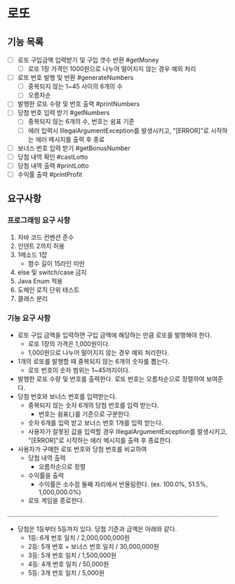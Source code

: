 # 로또

## 기능 목록
-[ ] 로또 구입금액 입력받기 및 구입 갯수 반환 #getMoney
  - [ ] 로또 1장 가격인 1000원으로 나누어 떨어지지 않는 경우 예외 처리
-[ ] 로또 번호 발행 및 반환 #generateNumbers
  - [ ] 중복되지 않는 1~45 사이의 6개의 수
  - [ ] 오름차순
- [ ] 발행한 로또 수량 및 번호 출력 #printNumbers
- [ ] 당첨 번호 입력 받기 #getNumbers
  - [ ] 중복되지 않는 6개의 수, 번호는 쉼표 기준
  - [ ] 에러 입력시  IllegalArgumentException를 발생시키고, "[ERROR]"로 시작하는 에러 메시지를 출력 후 종료
- [ ] 보너스 번호 입력 받기 #getBonusNumber
- [ ] 당첨 내역 확인 #castLotto 
- [ ] 당첨 내역 출력 #printLotto
- [ ] 수익률 출력 #printProfit

## 요구사항

### 프로그래밍 요구 사항
1. 자바 코드 컨벤션 준수
2. 인덴트 2까지 허용
3. 1메소드 1잡
   - 함수 길이 15라인 미만
5. else 및 switch/case 금지
6. Java Enum 적용
7. 도메인 로직 단위 테스트
8. 클래스 분리

### 기능 요구 사항

- 로또 구입 금액을 입력하면 구입 금액에 해당하는 만큼 로또를 발행해야 한다.
  - 로또 1장의 가격은 1,000원이다.
  - 1,000원으로 나누어 떨어지지 않는 경우 예외 처리한다.
- 1개의 로또를 발행할 때 중복되지 않는 6개의 숫자를 뽑는다.
  - 로또 번호의 숫자 범위는 1~45까지이다.
- 발행한 로또 수량 및 번호를 출력한다. 로또 번호는 오름차순으로 정렬하여 보여준다.
- 당첨 번호와 보너스 번호를 입력받는다.
  - 중복되지 않는 숫자 6개의 당첨 번호를 입력 받는다. 
    - 번호는 쉼표(,)를 기준으로 구분한다.
  - 숫자 6개를 입력 받고 보너스 번호 1개를 입력 받는다.
  - 사용자가 잘못된 값을 입력할 경우 IllegalArgumentException를 발생시키고, "[ERROR]"로 시작하는 에러 메시지를 출력 후 종료한다.
- 사용자가 구매한 로또 번호와 당첨 번호를 비교하여 
  - 당첨 내역 출력
    - 오름차순으로 정렬
  - 수익률을 출력
    - 수익률은 소수점 둘째 자리에서 반올림한다. (ex. 100.0%, 51.5%, 1,000,000.0%)
  - 로또 게임을 종료한다.


.......................................................................................................................



- 당첨은 1등부터 5등까지 있다. 당첨 기준과 금액은 아래와 같다.
    - 1등: 6개 번호 일치 / 2,000,000,000원
    - 2등: 5개 번호 + 보너스 번호 일치 / 30,000,000원
    - 3등: 5개 번호 일치 / 1,500,000원
    - 4등: 4개 번호 일치 / 50,000원
    - 5등: 3개 번호 일치 / 5,000원